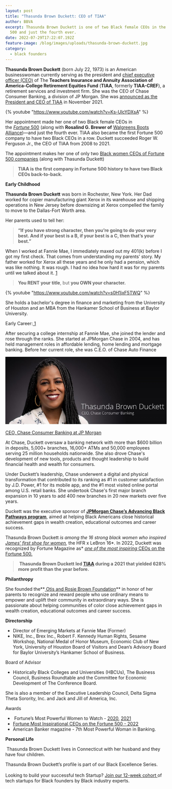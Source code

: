 ```yaml
---
layout: post
title: "Thasunda Brown Duckett: CEO of TIAA"
author: BBVA
excerpt: Thasunda Brown Duckett is one of two Black female CEOs in the Fortune
  500 and just the fourth ever.
date: 2022-07-29T17:22:07.192Z
feature-image: /blog/images/uploads/thasunda-brown-duckett.jpg
category:
  - black founders
---
```

**Thasunda Brown Duckett** (born July 22, 1973) is an American businesswoman currently serving as the president and [chief executive officer (CEO)](https://www.tiaa.org/public/about-tiaa/leadership-team/thasunda-brown-duckett) of The **Teachers Insurance and Annuity Association of America-College Retirement Equities Fund** (**TIAA**, formerly **TIAA-CREF**), a retirement services and investment firm. She was the CEO of Chase Consumer Banking, a division of JP Morgan. She was [announced as the President and CEO of TIAA](https://www.tiaa.org/public/about-tiaa/news-press/press-releases/2021/02-25) in November 2021.

{% youtube "https://www.youtube.com/watch?v=Ks-UlcYDXsA" %}

Her appointment made her one of two Black female CEOs in the [*Fortune* 500](https://fortune.com/fortune500/) (along with **Rosalind G. Brewer of** [Walgreens Boots Alliance](https://blackventures.org/blog/black%20founders/2022/07/22/rosalind-brewer-ceo-of-walgreens-boots-alliance/))—and just the fourth ever. TIAA also became the first Fortune 500 company to have two Black CEOs in a row. Duckett succeeded Roger W. Ferguson Jr., the CEO of TIAA from 2008 to 2021.

The appointment makes her one of only two [Black women CEOs of Fortune 500 companies](https://fortune.com/2021/06/02/female-ceos-fortune-500-2021-women-ceo-list-roz-brewer-walgreens-karen-lynch-cvs-thasunda-brown-duckett-tiaa/) (along with Thasunda Duckett)

> **TIAA is the [](https://www.washingtonpost.com/business/2021/02/25/tiaa-is-first-company-fortune-500-history-have-two-black-ceos-row/)first company in Fortune 500 history to have two Black CEOs back-to-back.**

**Early Childhood**

**Thasunda Brown Duckett** was born in Rochester, New York. Her Dad worked for copier manufacturing giant Xerox in its warehouse and shipping operations in New Jersey before downsizing at Xerox compelled the family to move to the Dallas-Fort Worth area.

Her parents used to tell her: 

> **“If you have strong character, then you’re going to do your very best. And if your best is a B, if your best is a C, then that’s your best.”**

When I worked at Fannie Mae, I immediately maxed out my 401(k) before I got my first check. That comes from understanding my parents’ story. My father worked for Xerox all these years and he only had a pension, which was like nothing. It was rough. I had no idea how hard it was for my parents until we talked about it. [ 1](https://www.nytimes.com/2019/04/04/business/thasunda-duckett-jpmorgan-corner-office.html)

> **You RENT your title**, but **you OWN your character.**

{% youtube "https://www.youtube.com/watch?v=s0H1jxF5TWQ" %}

She holds a bachelor's degree in finance and marketing from the University of Houston and an MBA from the Hankamer School of Business at Baylor University.

Early Career:[ 1](https://www.nytimes.com/2019/04/04/business/thasunda-duckett-jpmorgan-corner-office.html)

After securing a college internship at Fannie Mae, she joined the lender and rose through the ranks. She started at JPMorgan Chase in 2004, and has held management roles in affordable lending, home lending and mortgage banking. Before her current role, she was C.E.O. of Chase Auto Finance

![](/blog/images/uploads/chase-duckett-consumer-banking.jpg)

[CEO, Chase Consumer Banking at JP Morgan](https://media.chase.com/leadership/thasunda-duckett)

At Chase, Duckett oversaw a banking network with more than $600 billion in deposits, 5,000+ branches, 16,000+ ATMs and 50,000 employees serving 25 million households nationwide.  She also drove Chase's development of new tools, products and thought leadership to build financial health and wealth for consumers.

Under Duckett’s leadership, Chase underwent a digital and physical transformation that contributed to its ranking as #1 in customer satisfaction by J.D. Power, #1 for its mobile app, and the #1 most visited online portal among U.S. retail banks. She undertook Chase's first major branch expansion in 10 years to add 400 new branches in 20 new markets over five years.

Duckett was the executive sponsor of **[JPMorgan Chase’s Advancing Black Pathways program](https://www.jpmorganchase.com/impact/people/advancing-black-pathway)**, aimed at helping Black Americans close historical achievement gaps in wealth creation, educational outcomes and career success. 

Thasunda Brown Duckett *is among the 16 strong black women who inspired [James' first shoe for women](https://www.jpmorganchase.com/news-stories/thasunda-duckett-featured-in-lebron-james-new-sneaker-campaign),* the HFR x LeBron 16*. In 2022, Duckett was recognized by Fortune Magazine as* [*one of the most inspiring* CEOs on the Fortune 500.](https://fortune.com/2022/05/26/most-inspirational-ceos-fortune-500/)

>  **Thasunda Brown Duckett led [TIAA](https://fortune.com/company/tiaa) during a 2021 that yielded 628% more profit than the year before.**

**Philanthropy**

She founded the**[ Otis and Rosie Brown Foundation](http://www.otisandrosiebrownfoundation.org/)** in honor of her parents to recognize and reward people who use ordinary means to empower and uplift their community in extraordinary ways. She is passionate about helping communities of color close achievement gaps in wealth creation, educational outcomes and career success.

**Directorship**

* Director of Emerging Markets at Fannie Mae (Former)
* NIKE, Inc., Brex Inc., Robert F. Kennedy Human Rights, Sesame Workshop, National Medal of Honor Museum, Economic Club of New York, University of Houston Board of Visitors and Dean’s Advisory Board for Baylor University’s Hankamer School of Business.

Board of Advisor

* Historically Black Colleges and Universities (HBCUs), The Business Council, Business Roundtable and the Committee for Economic Development of The Conference Board. 

She is also a member of the Executive Leadership Council, Delta Sigma Theta Sorority, Inc. and Jack and Jill of America, Inc.

Awards

*  Fortune’s Most Powerful Women to Watch - [2020](https://fortune.com/most-powerful-women/2020/thasunda-brown-duckett/), [2021](https://fortune.com/most-powerful-women/2021/thasunda-brown-duckett/)
* [Fortune Most Inspirational CEOs on the Fortune 500 - 2022](https://fortune.com/2022/05/26/most-inspirational-ceos-fortune-500/)
* American Banker magazine - 7th Most Powerful Woman in Banking.

**Personal Life**

 Thasunda Brown Duckett lives in Connecticut with her husband and they have four children.

Thasunda Brown Duckett’s profile is part of our Black Excellence Series.\
\
Looking to build your successful tech Startup? [Join our 12-week cohort ](https://blackventures.org/accelerator.html)of tech startups for Black founders by Black industry experts.